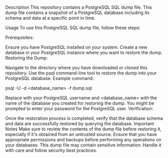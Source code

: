 Description
This repository contains a PostgreSQL SQL dump file. This dump file contains a snapshot of a PostgreSQL database including its schema and data at a specific point in time.

Usage
To use this PostgreSQL SQL dump file, follow these steps:

Prerequisites:

Ensure you have PostgreSQL installed on your system.
Create a new database in your PostgreSQL instance where you want to restore the dump.
Restoring the Dump:

Navigate to the directory where you have downloaded or cloned this repository.
Use the psql command-line tool to restore the dump into your PostgreSQL database. Example command:


psql -U <username> -d <database_name> -f dump.sql

Replace <username> with your PostgreSQL username and <database_name> with the name of the database you created for restoring the dump.
You might be prompted to enter your password for the PostgreSQL user.
Verification:

Once the restoration process is completed, verify that the database schema and data are successfully restored by querying the database.
Important Notes
Make sure to review the contents of the dump file before restoring it, especially if it's obtained from an untrusted source.
Ensure that you have appropriate permissions and backups before performing any operations on your databases.
This dump file may contain sensitive information. Handle it with care and follow security best practices.